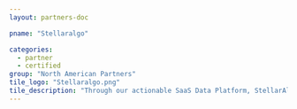```yaml
---
layout: partners-doc

pname: "Stellaralgo"

categories: 
  - partner
  - certified
group: "North American Partners"
tile_logo: "Stellaralgo.png"
tile_description: "Through our actionable SaaS Data Platform, StellarAlgo enables live audience data-based decision-making that empowers properties to create the best experience for the world’s most passionate fans."
---
```

